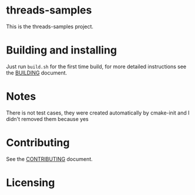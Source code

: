 # threads-samples

This is the threads-samples project.

# Building and installing

Just run `build.sh` for the first time build, for more detailed instructions see the [BUILDING](BUILDING.md) document.

# Notes

There is not test cases, they were created automatically by cmake-init and I didn't removed them because yes

# Contributing

See the [CONTRIBUTING](CONTRIBUTING.md) document.

# Licensing

<!--
Please go to https://choosealicense.com/licenses/ and choose a license that
fits your needs. The recommended license for a project of this type is the
GNU AGPLv3.
-->
